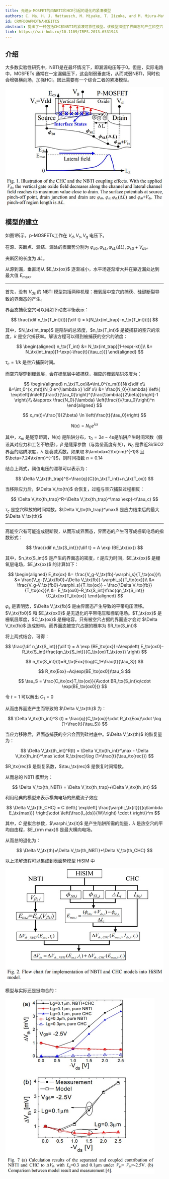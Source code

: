 ```yaml
---
title: 先进p-MOSFET的由NBTI和HCE引起的退化的紧凑模型
authors: C. Ma, H. J. Mattausch, M. Miyake, T. Iizuka, and M. Miura-Mattausch
id: CRMFDOAPMDTNAHCEITCS
abstract: 提出了一种包括CHC和NBTI的紧凑可靠性模型。该模型描述了界面态的产生和空穴
link: https://sci-hub.ru/10.1109/IRPS.2013.6531943
---
```


## 介绍

大多数实验性研究中，NBTI是在最坏情况下，即漏源电压等于0。但是，实际电路中，MOSFETs 通常在一定漏偏压下，这会削弱垂直场，从而减弱NBTI，同时也会增强横向场，加强HCI。因此需要有一个综合二者的紧凑模型。

![](../images/Fig.%201.%20Illustration%20of%20the%20CHC%20and%20the%20NBTI%20coupling%20effects.%20.jpg)

## 模型的建立

如图1所示，p-MOSFETs工作在 $V_d,V_s,V_g$ 电压下。

在源、夹断点、漏结、漏处的表面势分别为 $\varphi_{s0},\varphi_{sL},\varphi_{sL}(\Delta L), \varphi_{s0}+V_{ds}$。

夹断区的长度为 $\Delta L$。

从源到漏，垂直场从 $E_\tx{ox}$ 逐渐减小，水平场逐渐增大并在靠近漏处达到最大值 $E_\max$。

---

首先，没有 $V_{ds}$ 的 NBTI 模型包括两种机理：栅氧层中空穴的捕获、硅键断裂导致的界面态的产生。

界面态捕获空穴可以用如下动态平衡表示：

$$
\frac{\dif n_\tx{T_int}(t)}{\dif t} = k[N_\tx{int_trap}-n_\tx{T_int}(t)]
$$

其中，$N_\tx{int_trap}$ 是陷阱的总浓度，$n_\tx{T_int}$ 是被捕获的空穴的浓度，$k$ 是空穴捕获率。解该方程可以得到被捕获的空穴的浓度：

$$
\begin{aligned}
    n_\tx{T_int} &= N_\tx{int_trap}[1-\exp(-kt)]\\
    &= N_\tx{int_trap}[1-\exp(-\frac{t}{\tau_c})]
\end{aligned}
$$

$\tau_c=1/k$ 是空穴捕获时间。

而空穴隧穿到栅氧层，会在栅氧层中被捕获，相应的栅氧陷阱浓度为：

$$
\begin{aligned}
    n_\tx{T_ox}&=\int_0^{x_m(t)}N(x)\dif x\\
    &=\int_0^{x_m(t)}N_0 e^{\lambda x} \dif x\\
    &= \frac{N_0}{\lambda} \left\{ \exp\left[\ln\left(\frac{t}{\tau_0}\right)^{\frac{\lambda}{2\beta}}\right]-1 \right\}\\
    &\approx \frac{N_0}{\lambda} \left(\frac{t}{\tau_0}\right)^n
\end{aligned}
$$

$$
x_m(t)=\frac{1}{2\beta} \ln \left(\frac{t}{\tau_0}\right)
$$

$$
N(x)=N_0 e^{\lambda x}
$$

其中，$x_m$ 是隧穿距离，$N(x)$ 是陷阱分布，$\tau_0=3e-4$s是陷阱产生时间常数（假设其对应力和工艺不敏感），$\beta$ 是隧穿参数（与势垒高度有关），$N_0$ 是靠近Si/SiO2界面的陷阱浓度，$\lambda$ 是衰减系数。如果取 $\lambda=2\tx{nm}^{-1}$ 且 $\beta=7.24\tx{nm}^{-1}$，则时间指数 $n=0.14$

结合上两式，阈值电压的漂移可以表示为：

$$
\Delta V_\tx{th_trap}^S=\frac{q}{C}(n_\tx{T_int}+n_\tx{T_ox})
$$

当移除应力后，$\Delta V_\tx{th}$ 会恢复，过程与空穴捕获过程相反：

$$
\Delta V_\tx{th_trap}^R=\Delta V_\tx{th_trap}^\max \exp(-t/\tau_c)
$$

$\tau_c$ 是空穴释放的时间常数，$\Delta V_\tx{th_trap}^\max$ 是应力结束后的最大 $\Delta V_\tx{th}$

---

高能空穴有可能造成键断裂，从而形成界面态，界面态的产生可写成栅氧电场的指数形式：

$$
\frac{\dif n_\tx{S_int}}{\dif t} = A \exp (BE_\tx{ox})
$$

其中，$n_\tx{S_int}$ 是产生的界面态的密度，$t$ 是应力时间，$E_\tx{ox}$ 是栅氧层电场，$E_\tx{ox}$ 的计算如下：

$$
\begin{aligned}
    E_\tx{ox} &= \frac{V_g-V_\tx{fb}-\varphi_s}{T_\tx{ox}}\\
    &= \frac{V_g-(V_\tx{fb0}+\Delta V_\tx{fb})-\varphi_s}{T_\tx{ox}}\\
    &= \frac{V_g-V_\tx{fb0}-\varphi_s}{T_\tx{ox}} - \frac{\Delta V_\tx{fb}}{T_\tx{ox}}\\
    &= E_\tx{ox0}-R_\tx{S_int}\frac{qn_\tx{S_int}}{C_\tx{ox}T_\tx{ox}}
\end{aligned}
$$

$\varphi_s$ 是表明势，$\Delta V_\tx{fb}$ 是由界面态产生导致的平带电压漂移。$V_\tx{fb0}$ 和 $E_\tx{ox0}$ 是无退化的平带电压和栅氧电场。$T_\tx{ox}$ 是栅氧层厚度，$C_\tx{ox}$ 是栅电容。只有被空穴占据的界面态才会对 $\Delta V_\tx{fb}$ 造成影响，而界面态被空穴占据的概率为 $R_\tx{S_int}$

将上两式结合，可得：

$$
\frac{\dif n_\tx{S_int}}{\dif t} = A \exp (BE_\tx{ox})=A\exp\left( E_\tx{ox0}-R_\tx{S_int}\frac{qn_\tx{S_int}}{C_\tx{ox}T_\tx{ox}} \right)
$$

$$
n_\tx{S_int}(t)=R_\tx{Eox}\log(C_1+\frac{t}{\tau_S})
$$

$$
R_\tx{Eox}=Aq\exp(BE_\tx{ox0})\tau_S
$$

$$
\tau_S = \frac{C_\tx{ox}T_\tx{ox}}{A\cdot BR_\tx{S_int}q\cdot \exp(BE_\tx{ox0})}
$$

令 $t=1$ 可以解出 $C_1=0$

从而由界面态产生而导致的 $\Delta V_\tx{th}$ 为：

$$
\Delta V_\tx{th_int}^S (t) = \frac{q}{C_\tx{ox}}\cdot R_\tx{Eox}\cdot \log (1+\frac{t}{\tau_S})
$$

当应力移除后，界面态捕获的空穴会回到硅衬底中。$\Delta V_\tx{th}$ 的恢复量为：

$$
\Delta V_\tx{th_int}^R(t) = \Delta V_\tx{th_int}^\max - \Delta V_\tx{th_int}^\max \cdot R_\tx{rec}\log (1+\frac{t}{\tau_\tx{rec}})
$$

$R_\tx{rec}$ 是恢复系数，$\tau_\tx{rec}$ 是恢复时间常数。

从而总的 NBTI 模型为：

$$
\Delta V_\tx{th_NBTI} = \Delta V_\tx{th_trap}+\Delta V_\tx{th_int}
$$

利用经典的模型来表示横向电场的热载流子效应

$$
\Delta V_\tx{th_CHC} = C \left\{ \exp\left[ \frac{\varphi_\tx{it}}{(q\lambda E_\tx{max})} \right]\cdot \left(\frac{I_{ds}}{W}\right) \cdot t \right\}^m
$$

其中，$C$ 是拟合参数，$\varphi_\tx{it}$ 是产生陷阱所需的能量，$\lambda$ 是热空穴的平均自由程，$E_{\rm max}$ 是最大横向电场。

从而总的退化为：

$$
\Delta V_\tx{th}=\Delta V_\tx{th_NBTI}+\Delta V_\tx{th_CHC}
$$

以上求解流程可以集成到表面势模型 HiSIM 中

![](../images/Fig.%202.%20Flow%20chart%20for%20implementation%20of%20NBTI%20and%20CHC%20models%20into%20HiSIM%20model.jpg)

模型与实际还是挺吻合的：

![](../images/Fig.%207%20(a)%20Calculation%20results%20of%20the%20separated%20and%20coupled%20contribution%20of%20NBTI%20and%20CHC%20.jpg)